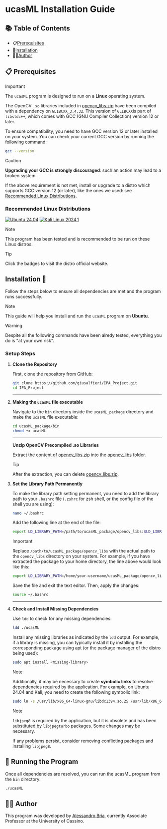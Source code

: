# ucasML Installation Guide



## 📚 Table of Contents 

- 📋[Prerequisites](#prerequisites)
- 🔨[Installation](#installation)
- 👨‍💻[Author](#author)


## 📋 Prerequisites 


> [!IMPORTANT]  
> The `ucasML` program is designed to run on a **Linux** operating system.
> 
> The OpenCV `.so` libraries included in [opencv_libs.zip](./opencv_libs.zip) have been compiled with a dependency on `GLIBCXX_3.4.32`. This version of `GLIBCXX`is part of `libstdc++`, which comes with GCC (GNU Compiler Collection) version 12 or later.
> 
>To ensure compatibility, you need to have GCC version 12 or later installed on your system. You can check your current GCC version by running the following command:
> ```sh 
> gcc --version

> [!CAUTION]  
> **Upgrading your GCC is strongly discouraged**: such an action may lead to a broken system. 
> 
> If the above requirement is not met, install or upgrade to a distro which supports GCC version 12 (or later), like the ones we used: see [Recommended Linux Distributions](#recommended-linux-distributions).

### Recommended Linux Distributions

[![Ubuntu 24.04](https://img.shields.io/badge/Ubuntu-24.04-E95420?logo=ubuntu&logoColor=white&style=for-the-badge)](https://ubuntu.com/download/desktop)
[![Kali Linux 2024.1](https://img.shields.io/badge/Kali_Linux-2024.1-0057A4?logo=kalilinux&logoColor=white&style=for-the-badge)](https://www.kali.org)


> [!NOTE]  
> This program has been tested and is recommended to be run on these Linux distros.

> [!TIP]  
> Click the badges to visit the distro official website.

## Installation 🔨

Follow the steps below to ensure all dependencies are met and the program runs successfully.

> [!NOTE]  
> This guide will help you install and run the `ucasML` program on **Ubuntu**. 


> [!WARNING]
> Despite all the following commands have been alredy tested, everything you do is "at your own risk".

### Setup Steps


1. **Clone the Repository**

   First, clone the repository from GitHub:

   ```sh
   git clone https://github.com/giusalfieri/IPA_Project.git
   cd IPA_Project
   ```
   
   ---
2. **Making the `ucasML` file executable**


   Navigate to the `bin` directory inside the `ucasML_package` directory and make the `ucasML` file executable:

   ```sh
   cd ucasML_package/bin
   chmod +x ucasML
   ```

   ---
   
   **Unzip OpenCV Precompiled .so Libraries**
   
   Extract the content of [opencv_libs.zip](./opencv_libs.zip) into the [opencv_libs](./opencv_libs) folder.
   
   > [!TIP]
   > After the extraction, you can delete [opencv_libs.zip](./opencv_libs.zip).

   
4. **Set the Library Path Permanently**

   To make the library path setting permanent, you need to add the library path to your `.bashrc` file (`.zshrc` for zsh shell, or the config file of the shell you are using):

   ```sh
   nano ~/.bashrc
   ```

   Add the following line at the end of the file:

   ```sh
   export LD_LIBRARY_PATH=/path/to/ucasML_package/opencv_libs:$LD_LIBRARY_PATH
   ```
   
   > [!IMPORTANT]
   > Replace `/path/to/ucasML_package/opencv_libs` with the actual path to the `opencv_libs` directory on your system. For example, if you have extracted the package to your home directory, the line above would look like this:
   > ```sh 
   > export LD_LIBRARY_PATH=/home/your-username/ucasML_package/opencv_libs:$LD_LIBRARY_PATH


   Save the file and exit the text editor. Then, apply the changes:
   
   ```sh
   source ~/.bashrc
   ```
   ---
5. **Check and Install Missing Dependencies**

   Use `ldd` to check for any missing dependencies:

   ```sh
   ldd ./ucasML
   ```
   Install any missing libraries as indicated by the `ldd` output. For example, if a library is missing, you can typically install it by installing the corresponding package using apt (or the package manager of the distro being used):

   ```sh
   sudo apt install <missing-library>
   ```
   
   > [!NOTE]
   > Additionally, it may be necessary to create **symbolic links** to resolve dependencies required by the application. For example, on Ubuntu 24.04 and Kali, you need to create the following symbolic link:
   > ```sh 
   > sudo ln -s /usr/lib/x86_64-linux-gnu/libdc1394.so.25 /usr/lib/x86_64-linux-gnu/libdc1394

   > [!NOTE]
   > `libjpeg8` is required by the application, but it is obsolete and has been substituted by `libjpegturbo` packages. Some changes may be necessary.
   >
   > If any problems persist, consider removing conflicting packages and installing `libjpeg8`. 


## 🚀 Running the Program 

Once all dependencies are resolved, you can run the ucasML program from the `bin` directory:

   ```sh
   ./ucasML
   ```
 
## <a name="author">👨‍💻 Author</a> 

This program was developed by [Alessandro Bria](https://github.com/abria), currently Associate Professor at the University of Cassino.
